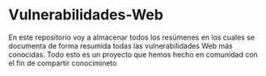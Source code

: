 # Vulnerabilidades-Web

En este repositorio voy a almacenar todos los resúmenes en los cuales se documenta de forma resumida todas las vulnerabilidades Web más conocidas.
Todo esto es un proyecto que hemos hecho en comunidad con el fin de compartir conocimineto
